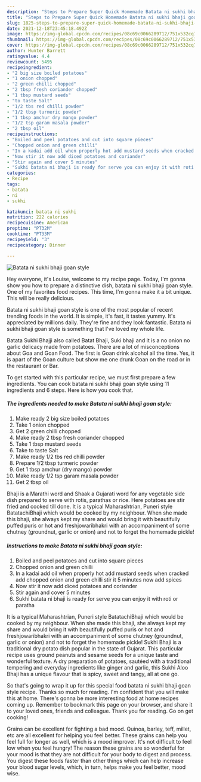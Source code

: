```yaml
---
description: "Steps to Prepare Super Quick Homemade Batata ni sukhi bhaji goan style"
title: "Steps to Prepare Super Quick Homemade Batata ni sukhi bhaji goan style"
slug: 1825-steps-to-prepare-super-quick-homemade-batata-ni-sukhi-bhaji-goan-style
date: 2021-12-18T23:45:18.492Z
image: https://img-global.cpcdn.com/recipes/08c69c0066289712/751x532cq70/batata-ni-sukhi-bhaji-goan-style-recipe-main-photo.jpg
thumbnail: https://img-global.cpcdn.com/recipes/08c69c0066289712/751x532cq70/batata-ni-sukhi-bhaji-goan-style-recipe-main-photo.jpg
cover: https://img-global.cpcdn.com/recipes/08c69c0066289712/751x532cq70/batata-ni-sukhi-bhaji-goan-style-recipe-main-photo.jpg
author: Hunter Barrett
ratingvalue: 4.4
reviewcount: 5495
recipeingredient:
- "2 big size boiled potatoes"
- "1 onion chopped"
- "2 green chilli chopped"
- "2 tbsp fresh coriander chopped"
- "1 tbsp mustard seeds"
- "to taste Salt"
- "1/2 tbs red chilli powder"
- "1/2 tbsp turmeric powder"
- "1 tbsp amchur dry mango powder"
- "1/2 tsp garam masala powder"
- "2 tbsp oil"
recipeinstructions:
- "Boiled and peel potatoes and cut into square pieces"
- "Chopped onion and green chilli"
- "In a kadai add oil when properly hot add mustard seeds when cracked add chopped onion and green chilli stir it 5 minutes now add spices"
- "Now stir it now add diced potatoes and coriander"
- "Stir again and cover 5 minutes"
- "Sukhi batata ni bhaji is ready for serve you can enjoy it with roti or paratha"
categories:
- Recipe
tags:
- batata
- ni
- sukhi

katakunci: batata ni sukhi 
nutrition: 222 calories
recipecuisine: American
preptime: "PT32M"
cooktime: "PT33M"
recipeyield: "3"
recipecategory: Dinner

---
```



![Batata ni sukhi bhaji goan style](https://img-global.cpcdn.com/recipes/08c69c0066289712/751x532cq70/batata-ni-sukhi-bhaji-goan-style-recipe-main-photo.jpg)

Hey everyone, it's Louise, welcome to my recipe page. Today, I'm gonna show you how to prepare a distinctive dish, batata ni sukhi bhaji goan style. One of my favorites food recipes. This time, I'm gonna make it a bit unique. This will be really delicious.

Batata ni sukhi bhaji goan style is one of the most popular of recent trending foods in the world. It is simple, it's fast, it tastes yummy. It's appreciated by millions daily. They're fine and they look fantastic. Batata ni sukhi bhaji goan style is something that I've loved my whole life.

Batata Sukhi Bhajji also called Batat Bhaji, Suki bhaji and it is a no onion no garlic delicacy made from potatoes. There are a lot of misconceptions about Goa and Goan Food. The first is Goan drink alcohol all the time. Yes, it is apart of the Goan culture but show me one drunk Goan on the road or in the restaurant or Bar.


To get started with this particular recipe, we must first prepare a few ingredients. You can cook batata ni sukhi bhaji goan style using 11 ingredients and 6 steps. Here is how you cook that.

<!--inarticleads1-->

##### The ingredients needed to make Batata ni sukhi bhaji goan style:

1. Make ready 2 big size boiled potatoes
1. Take 1 onion chopped
1. Get 2 green chilli chopped
1. Make ready 2 tbsp fresh coriander chopped
1. Take 1 tbsp mustard seeds
1. Take to taste Salt
1. Make ready 1/2 tbs red chilli powder
1. Prepare 1/2 tbsp turmeric powder
1. Get 1 tbsp amchur (dry mango) powder
1. Make ready 1/2 tsp garam masala powder
1. Get 2 tbsp oil


Bhaji is a Marathi word and Shaak a Gujarati word for any vegetable side dish prepared to serve with rotis, parathas or rice. Here potatoes are stir fried and cooked till done. It is a typical Maharashtrian, Puneri style BatatachiBhaji which would be cooked by my neighbour. When she made this bhaji, she always kept my share and would bring it with beautifully puffed puris or hot and freshjowaribhakri with an accompaniment of some chutney (groundnut, garlic or onion) and not to forget the homemade pickle! 

<!--inarticleads2-->

##### Instructions to make Batata ni sukhi bhaji goan style:

1. Boiled and peel potatoes and cut into square pieces
1. Chopped onion and green chilli
1. In a kadai add oil when properly hot add mustard seeds when cracked add chopped onion and green chilli stir it 5 minutes now add spices
1. Now stir it now add diced potatoes and coriander
1. Stir again and cover 5 minutes
1. Sukhi batata ni bhaji is ready for serve you can enjoy it with roti or paratha


It is a typical Maharashtrian, Puneri style BatatachiBhaji which would be cooked by my neighbour. When she made this bhaji, she always kept my share and would bring it with beautifully puffed puris or hot and freshjowaribhakri with an accompaniment of some chutney (groundnut, garlic or onion) and not to forget the homemade pickle! Sukhi Bhaji is a traditional dry potato dish popular in the state of Gujarat. This particular recipe uses ground peanuts and sesame seeds for a unique taste and wonderful texture. A dry preparation of potatoes, sautéed with a traditional tempering and everyday ingredients like ginger and garlic, this Sukhi Aloo Bhaji has a unique flavour that is spicy, sweet and tangy, all at one go. 

So that's going to wrap it up for this special food batata ni sukhi bhaji goan style recipe. Thanks so much for reading. I'm confident that you will make this at home. There's gonna be more interesting food at home recipes coming up. Remember to bookmark this page on your browser, and share it to your loved ones, friends and colleague. Thank you for reading. Go on get cooking!

Grains can be excellent for fighting a bad mood. Quinoa, barley, teff, millet, etc are all excellent for helping you feel better. These grains can help you feel full for longer as well, which is a mood improver. It's not difficult to feel low when you feel hungry! The reason these grains are so wonderful for your mood is that they are not difficult for your body to digest and process. You digest these foods faster than other things which can help increase your blood sugar levels, which, in turn, helps make you feel better, mood wise.
